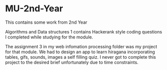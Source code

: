 # MU-2nd-Year
This contains some work from 2nd Year 

Algorithms and Data structures 1 contains Hackerank style coding questions I completed while studying for the module. 

The assignment 3 in my web infomation processing folder was my project for that module. We had to design an app to learn hiragana incorporating tables, gifs, sounds, images a self filling quiz. I never got to complete this project to the desired brief unfortunately due to time constraints.
